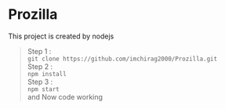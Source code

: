 # Prozilla
This project is created by nodejs <br />
>Step 1 : <br />
`git clone https://github.com/imchirag2000/Prozilla.git` <br />
>Step 2 : <br />
`npm install` <br />
>Step 3 : <br />
`npm start` <br />
and Now code working <br />

